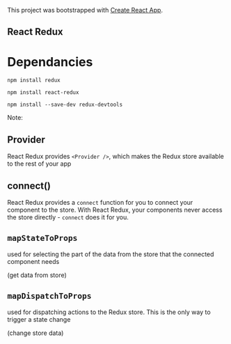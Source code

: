 This project was bootstrapped with [Create React App](https://github.com/facebook/create-react-app).

## React Redux

# Dependancies
```npm install redux```

```npm install react-redux```

```npm install --save-dev redux-devtools```

Note:
## Provider
React Redux provides ```<Provider />```, which makes the Redux store available to the rest of your app

## connect()
React Redux provides a ```connect``` function for you to connect your component to the store.
With React Redux, your components never access the store directly - ```connect``` does it for you.

## ```mapStateToProps```
 used for selecting the part of the data from the store that the connected component needs
 
 (get data from store)

## ```mapDispatchToProps```
used for dispatching actions to the Redux store. This is the only way to trigger a state change

(change store data)
